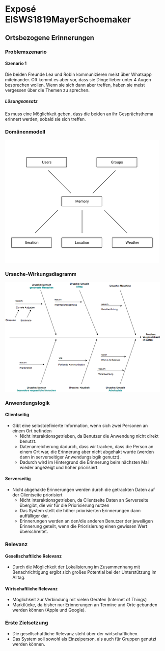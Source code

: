 # Exposé EISWS1819MayerSchoemaker

 

## Ortsbezogene Erinnerungen

### Problemszenario

#### Szenario 1
Die beiden Freunde Lea und Robin kommunizieren meist über Whatsapp miteinander. Oft kommt es aber vor, dass sie Dinge lieber unter 4 Augen besprechen wollen. 
Wenn sie sich dann aber treffen, haben sie meist vergessen über die Themen zu sprechen.

##### Lösungsansatz
Es muss eine Möglichkeit geben, dass die beiden an ihr Gesprächsthema erinnert werden, sobald sie sich treffen.


### Domänenmodell

 ![domaenenmodell](domaenenmodell.png)

### Ursache-Wirkungsdiagramm

  ![Ursache Wirkungs Diagram](UrsacheWirkungsDiagramm.png)

### Anwendungslogik

#### Clientseitig

* Gibt eine selbstdefinierte Information, wenn sich zwei Personen an einem Ort befinden
  * Nicht interaktionsgetrieben, da Benutzer die Anwendung nicht direkt benutzt.
  * Datenanreicherung dadurch, dass wir tracken, dass die Person an einem Ort war, die Erinnerung aber nicht abgehakt wurde (werden dann in serverseitiger Anwendungslogik genutzt).
  * Dadurch wird im Hintergrund die Erinnerung beim nächsten Mal wieder angezeigt und höher priorisiert.

#### Serverseitig

* Nicht abgehakte Erinnerungen werden durch die getrackten Daten auf der Clientseite priorisiert
  * Nicht interaktionsgetrieben, da Clientseite Daten an Serverseite übergibt, die wir für die Priorisierung nutzen
  * Das System stellt die höher priorisierten Erinnerungen dann auffälliger dar.
  * Erinnerungen werden an den/die anderen Benutzer der jeweiligen Erinnerung geteilt, wenn die Priorisierung einen gewissen Wert überschreitet.

### Relevanz

#### Gesellschaftliche Relevanz

- Durch die Möglichkeit der Lokalisierung im Zusammenhang mit Benachrichtigung ergibt sich großes Potential bei der Unterstützung im Alltag.

#### Wirtschaftliche Relevanz

- Möglichkeit zur Verbindung mit vielen Geräten (Internet of Things)
- Marktlücke, da bisher nur Erinnerungen an Termine und Orte gebunden werden können (Apple und Google).

### Erste Zielsetzung

- Die gesellschaftliche Relevanz steht über der wirtschaftlichen.
- Das System soll sowohl als Einzelperson, als auch für Gruppen genutzt werden können.
